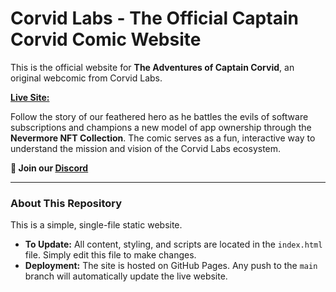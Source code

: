 # Corvid Labs - The Official Captain Corvid Comic Website

This is the official website for **The Adventures of Captain Corvid**, an original webcomic from Corvid Labs.

[**Live Site:**](https://corvidlabs.github.io/comic/)

Follow the story of our feathered hero as he battles the evils of software subscriptions and champions a new model of app ownership through the **Nevermore NFT Collection**. The comic serves as a fun, interactive way to understand the mission and vision of the Corvid Labs ecosystem.

**💬 Join our [Discord](https://discord.gg/6xMfGZgnf9)**

---

### **About This Repository**

This is a simple, single-file static website.

* **To Update:** All content, styling, and scripts are located in the `index.html` file. Simply edit this file to make changes.
* **Deployment:** The site is hosted on GitHub Pages. Any push to the `main` branch will automatically update the live website.
